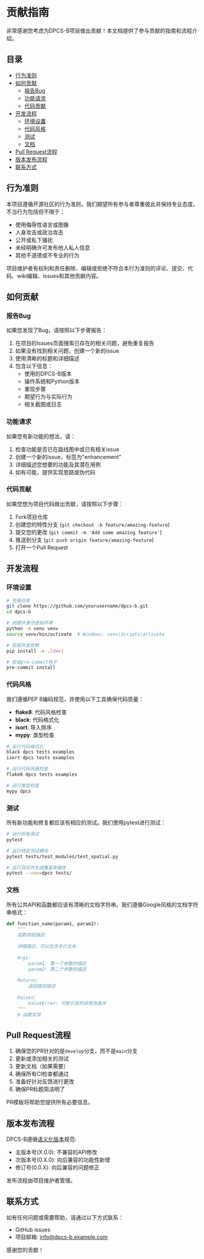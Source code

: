 # 贡献指南

非常感谢您考虑为DPCS-B项目做出贡献！本文档提供了参与贡献的指南和流程介绍。

## 目录

- [行为准则](#行为准则)
- [如何贡献](#如何贡献)
  - [报告Bug](#报告bug)
  - [功能请求](#功能请求)
  - [代码贡献](#代码贡献)
- [开发流程](#开发流程)
  - [环境设置](#环境设置)
  - [代码风格](#代码风格)
  - [测试](#测试)
  - [文档](#文档)
- [Pull Request流程](#pull-request流程)
- [版本发布流程](#版本发布流程)
- [联系方式](#联系方式)

## 行为准则

本项目遵循开源社区的行为准则，我们期望所有参与者尊重彼此并保持专业态度。不当行为包括但不限于：

- 使用侮辱性语言或图像
- 人身攻击或政治攻击
- 公开或私下骚扰
- 未经明确许可发布他人私人信息
- 其他不道德或不专业的行为

项目维护者有权利和责任删除、编辑或拒绝不符合本行为准则的评论、提交、代码、wiki编辑、issues和其他贡献内容。

## 如何贡献

### 报告Bug

如果您发现了Bug，请按照以下步骤报告：

1. 在项目的Issues页面搜索已存在的相关问题，避免重复报告
2. 如果没有找到相关问题，创建一个新的issue
3. 使用清晰的标题和详细描述
4. 包含以下信息：
   - 使用的DPCS-B版本
   - 操作系统和Python版本
   - 重现步骤
   - 期望行为与实际行为
   - 相关截图或日志

### 功能请求

如果您有新功能的想法，请：

1. 检查功能是否已在路线图中或已有相关issue
2. 创建一个新的issue，标签为"enhancement"
3. 详细描述您想要的功能及其潜在用例
4. 如有可能，提供实现思路或伪代码

### 代码贡献

如果您想为项目代码做出贡献，请按照以下步骤：

1. Fork项目仓库
2. 创建您的特性分支 (`git checkout -b feature/amazing-feature`)
3. 提交您的更改 (`git commit -m 'Add some amazing feature'`)
4. 推送到分支 (`git push origin feature/amazing-feature`)
5. 打开一个Pull Request

## 开发流程

### 环境设置

```bash
# 克隆仓库
git clone https://github.com/yourusername/dpcs-b.git
cd dpcs-b

# 创建并激活虚拟环境
python -m venv venv
source venv/bin/activate  # Windows: venv\Scripts\activate

# 安装开发依赖
pip install -e .[dev]

# 安装pre-commit钩子
pre-commit install
```

### 代码风格

我们遵循PEP 8编码规范，并使用以下工具确保代码质量：

- **flake8**: 代码风格检查
- **black**: 代码格式化
- **isort**: 导入排序
- **mypy**: 类型检查

```bash
# 运行代码格式化
black dpcs tests examples
isort dpcs tests examples

# 运行代码风格检查
flake8 dpcs tests examples

# 运行类型检查
mypy dpcs
```

### 测试

所有新功能和修复都应该有相应的测试。我们使用pytest进行测试：

```bash
# 运行所有测试
pytest

# 运行特定测试模块
pytest tests/test_modules/test_spatial.py

# 运行测试并生成覆盖率报告
pytest --cov=dpcs tests/
```

### 文档

所有公共API和函数都应该有清晰的文档字符串。我们遵循Google风格的文档字符串格式：

```python
def function_name(param1, param2):
    """
    函数简短描述.
    
    详细描述，可以包含多行文本.
    
    Args:
        param1: 第一个参数的描述
        param2: 第二个参数的描述
        
    Returns:
        返回值的描述
        
    Raises:
        ValueError: 可能引发的异常及条件
    """
    # 函数实现
```

## Pull Request流程

1. 确保您的PR针对的是`develop`分支，而不是`main`分支
2. 更新或添加相关的测试
3. 更新文档（如果需要）
4. 确保所有CI检查都通过
5. 准备好针对反馈进行更改
6. 确保PR标题简洁明了

PR模板将帮助您提供所有必要信息。

## 版本发布流程

DPCS-B遵循[语义化版本](https://semver.org/)规范:

- 主版本号(X.0.0): 不兼容的API修改
- 次版本号(0.X.0): 向后兼容的功能性新增
- 修订号(0.0.X): 向后兼容的问题修正

发布流程由项目维护者管理。

## 联系方式

如有任何问题或需要帮助，请通过以下方式联系：

- GitHub issues
- 项目邮箱: info@dpcs-b.example.com

感谢您的贡献！